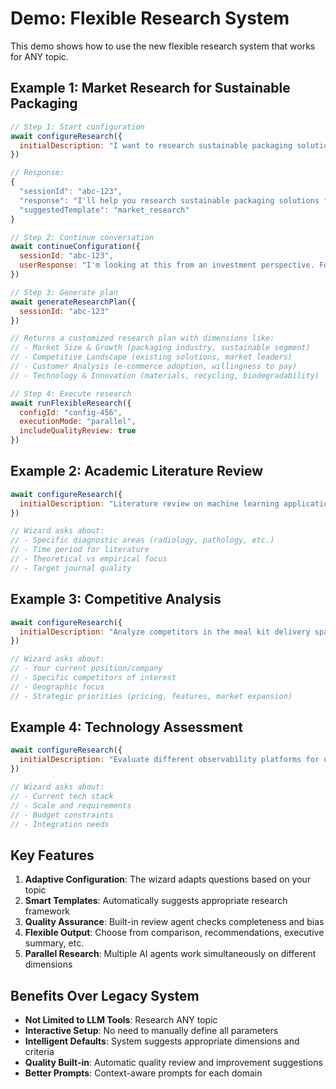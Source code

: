 # Demo: Flexible Research System

This demo shows how to use the new flexible research system that works for ANY topic.

## Example 1: Market Research for Sustainable Packaging

```javascript
// Step 1: Start configuration
await configureResearch({
  initialDescription: "I want to research sustainable packaging solutions for e-commerce"
})

// Response:
{
  "sessionId": "abc-123",
  "response": "I'll help you research sustainable packaging solutions for e-commerce. Let me ask a few questions:\n\n1. What's your primary goal with this research? Are you:\n   - Looking for investment opportunities\n   - Planning to develop a product\n   - Conducting competitive analysis\n   - Academic research\n\n2. What geographic markets are you most interested in?\n\n3. What aspects are most important to you?\n   - Cost effectiveness\n   - Environmental impact metrics\n   - Consumer adoption rates\n   - Regulatory compliance",
  "suggestedTemplate": "market_research"
}

// Step 2: Continue conversation
await continueConfiguration({
  sessionId: "abc-123",
  userResponse: "I'm looking at this from an investment perspective. Focusing on North American markets. Most interested in cost effectiveness and consumer adoption rates."
})

// Step 3: Generate plan
await generateResearchPlan({
  sessionId: "abc-123"
})

// Returns a customized research plan with dimensions like:
// - Market Size & Growth (packaging industry, sustainable segment)
// - Competitive Landscape (existing solutions, market leaders)
// - Customer Analysis (e-commerce adoption, willingness to pay)
// - Technology & Innovation (materials, recycling, biodegradability)

// Step 4: Execute research
await runFlexibleResearch({
  configId: "config-456",
  executionMode: "parallel",
  includeQualityReview: true
})
```

## Example 2: Academic Literature Review

```javascript
await configureResearch({
  initialDescription: "Literature review on machine learning applications in healthcare diagnostics"
})

// Wizard asks about:
// - Specific diagnostic areas (radiology, pathology, etc.)
// - Time period for literature
// - Theoretical vs empirical focus
// - Target journal quality
```

## Example 3: Competitive Analysis

```javascript
await configureResearch({
  initialDescription: "Analyze competitors in the meal kit delivery space"
})

// Wizard asks about:
// - Your current position/company
// - Specific competitors of interest
// - Geographic focus
// - Strategic priorities (pricing, features, market expansion)
```

## Example 4: Technology Assessment

```javascript
await configureResearch({
  initialDescription: "Evaluate different observability platforms for our SaaS startup"
})

// Wizard asks about:
// - Current tech stack
// - Scale and requirements
// - Budget constraints
// - Integration needs
```

## Key Features

1. **Adaptive Configuration**: The wizard adapts questions based on your topic
2. **Smart Templates**: Automatically suggests appropriate research framework
3. **Quality Assurance**: Built-in review agent checks completeness and bias
4. **Flexible Output**: Choose from comparison, recommendations, executive summary, etc.
5. **Parallel Research**: Multiple AI agents work simultaneously on different dimensions

## Benefits Over Legacy System

- **Not Limited to LLM Tools**: Research ANY topic
- **Interactive Setup**: No need to manually define all parameters
- **Intelligent Defaults**: System suggests appropriate dimensions and criteria
- **Quality Built-in**: Automatic quality review and improvement suggestions
- **Better Prompts**: Context-aware prompts for each domain